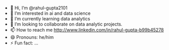 - 👋 Hi, I’m @rahul-gupta2101
- 👀 I’m interested in ai and data science
- 🌱 I’m currently learning data analytics
- 💞️ I’m looking to collaborate on data analytic projects.
- 📫 How to reach me http://www.linkedin.com/in/rahul-gupta-b99b45278
- 😄 Pronouns: he/him
- ⚡ Fun fact: ...

<!---
rahul-gupta2101/rahul-gupta2101 is a ✨ special ✨ repository because its `README.md` (this file) appears on your GitHub profile.
You can click the Preview link to take a look at your changes.
--->
